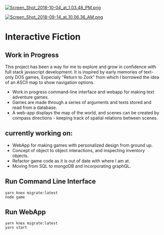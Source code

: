 <p align="center">
  
[![Screen_Shot_2018-10-04_at_1.03.48_PM.png](https://i.postimg.cc/sxfhF5c3/Screen_Shot_2018-10-04_at_1.03.48_PM.png)](https://postimg.cc/N9VMm9Sn)
  
[![Screen_Shot_2018-09-14_at_10.06.36_AM.png](https://i.postimg.cc/GhH4kLgg/Screen_Shot_2018-09-14_at_10.06.36_AM.png)](https://postimg.cc/2VNjYDDn)

</p>


# Interactive Fiction
## Work in Progress
This project has been a way for me to explore and grow in confidence with full stack javascript development. 
It is inspired by early memories of text-only DOS games, Expecialy "Return to Zork" from which I borrowed the idea of an ASCII map to show navigation options. 

- Work in progress command-line interface and webapp for making text adventure games.
- Games are made through a series of arguments and texts stored and read from a database.
- A web-app displays the map of the world, and scenes can be created by compass directions - keeping track of spatial       relations between scenes.

## currently working on:
- WebApp for making games with personalized design from ground up. 
- Concept of object to object interactions, and inspecting inventory objects. 
- Refactor game code as it is out of date with where I am at. 
- Moving from SQL to mongoDB and incorporating graphQL.

## Run Command Line Interface
```
yarn knex migrate:latest
node game
```

## Run WebApp
```
yarn knex migrate:latest
yarn start
```
